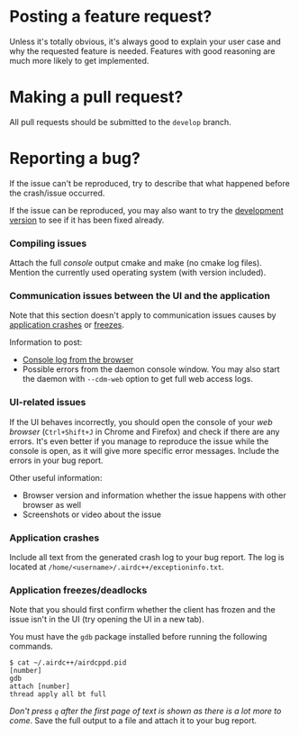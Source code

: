 # Posting a feature request?

Unless it's totally obvious, it's always good to explain your user case and why the requested feature is needed. Features with good reasoning are much more likely to get implemented.

# Making a pull request?

All pull requests should be submitted to the `develop` branch.


# Reporting a bug?

If the issue can't be reproduced, try to describe that what happened before the crash/issue occurred.

If the issue can be reproduced, you may also want to try the [development version]( https://airdcpp-web.github.io/docs/installation/compiling.html#installing-a-development-version) to see if it has been fixed already.

### Compiling issues

Attach the full *console* output cmake and make (no cmake log files). Mention the currently used operating system (with version included).

### Communication issues between the UI and the application

Note that this section doesn't apply to communication issues causes by [application crashes](https://github.com/airdcpp-web/airdcpp-webclient/blob/master/.github/CONTRIBUTING.md#application-crashes) or [freezes](https://github.com/airdcpp-web/airdcpp-webclient/blob/master/.github/CONTRIBUTING.md#application-freezesdeadlocks).

Information to post:

* [Console log from the browser](https://github.com/airdcpp-web/airdcpp-webclient/blob/master/.github/CONTRIBUTING.md#ui-related-issues)
* Possible errors from the daemon console window. You may also start the daemon with `--cdm-web` option to get full web access logs.

### UI-related issues

If the UI behaves incorrectly, you should open the console of your _web browser_ (`Ctrl+Shift+J` in Chrome and Firefox) and check if there are any errors. It's even better if you manage to reproduce the issue while the console is open, as it will give more specific error messages. Include the errors in your bug report.

Other useful information:

* Browser version and information whether the issue happens with other browser as well
* Screenshots or video about the issue

### Application crashes

Include all text from the generated crash log to your bug report. The log is located at ``/home/<username>/.airdc++/exceptioninfo.txt``.

### Application freezes/deadlocks

Note that you should first confirm whether the client has frozen and the issue isn't in the UI (try opening the UI in a new tab).

You must have the ``gdb`` package installed before running the following commands.

```
$ cat ~/.airdc++/airdcppd.pid
[number]
gdb
attach [number]
thread apply all bt full
```

*Don't press `q` after the first page of text is shown as there is a lot more to come*. Save the full output to a file and attach it to your bug report.
